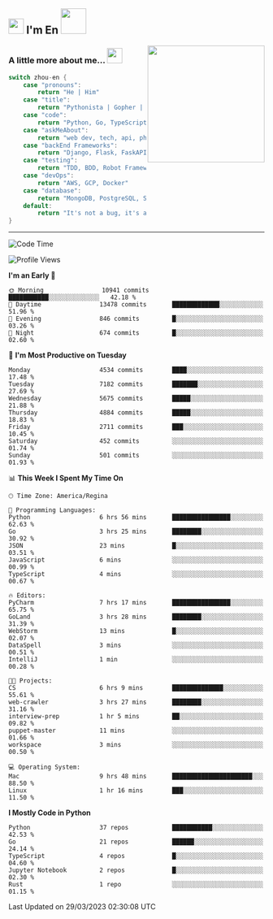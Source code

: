 <h2><img src="https://emojis.slackmojis.com/emojis/images/1531849430/4246/blob-sunglasses.gif?1531849430" width="30"/> I'm En <img src="https://media.giphy.com/media/12oufCB0MyZ1Go/giphy.gif" width="50"></h2>
<img align='right' src="https://media.giphy.com/media/M9gbBd9nbDrOTu1Mqx/giphy.gif" width="230">


### A little more about me... <img src="https://media.giphy.com/media/WUlplcMpOCEmTGBtBW/giphy.gif" width="30">  
<!--
```javascript
const zhou-en = {
    pronouns: "He" | "Him",
    title: "Pythonista" | "Gopher" | "Rustacean",
    code: ["Python", "Go", "Rust", "TypeScript"],
    askMeAbout: ["web dev", "tech", "app dev", "photography"],
    technologies: {
        backEnd: {
            python: ["Django", "Flask", "FaskAPI"],
            go: []
        },
        scraping: ["selenium", "scrapy", "spider"],
        testing: ["Robot Framework"],
        devOps: ["AWS", "Docker", "GCP", "Nginx"],
        databases: ["mongo", "postgresql", "sqlite"],
        misc: ["Firebase", "Heroku"]
    },
    architecture: ["Event Driven Architecture", "Microservices"],
    currentFocus: ["Temporal", "Rust"],
    funFact: "It's not a bug, it's a feature!"
};
```
  -->

```go
switch zhou-en {
    case "pronouns":
        return "He | Him"
    case "title":
        return "Pythonista | Gopher | Rustacean"
    case "code":
        return "Python, Go, TypeScript, Rust"
    case "askMeAbout":
        return "web dev, tech, api, photography, basketball"
    case "backEnd Frameworks":
        return "Django, Flask, FaskAPI, Temporal"
    case "testing":
        return "TDD, BDD, Robot Framework, pytest"
    case "devOps":
        return "AWS, GCP, Docker"
    case "database":
        return "MongoDB, PostgreSQL, Sqlit"
    default:
        return "It's not a bug, it's a feature!"
}
```




---
<!--START_SECTION:waka-->
![Code Time](http://img.shields.io/badge/Code%20Time-554%20hrs%2038%20mins-blue)

![Profile Views](http://img.shields.io/badge/Profile%20Views-0-blue)

**I'm an Early 🐤** 

```text
🌞 Morning                10941 commits       ███████████░░░░░░░░░░░░░░   42.18 % 
🌆 Daytime                13478 commits       █████████████░░░░░░░░░░░░   51.96 % 
🌃 Evening                846 commits         █░░░░░░░░░░░░░░░░░░░░░░░░   03.26 % 
🌙 Night                  674 commits         █░░░░░░░░░░░░░░░░░░░░░░░░   02.60 % 
```
📅 **I'm Most Productive on Tuesday** 

```text
Monday                   4534 commits        ████░░░░░░░░░░░░░░░░░░░░░   17.48 % 
Tuesday                  7182 commits        ███████░░░░░░░░░░░░░░░░░░   27.69 % 
Wednesday                5675 commits        █████░░░░░░░░░░░░░░░░░░░░   21.88 % 
Thursday                 4884 commits        █████░░░░░░░░░░░░░░░░░░░░   18.83 % 
Friday                   2711 commits        ███░░░░░░░░░░░░░░░░░░░░░░   10.45 % 
Saturday                 452 commits         ░░░░░░░░░░░░░░░░░░░░░░░░░   01.74 % 
Sunday                   501 commits         ░░░░░░░░░░░░░░░░░░░░░░░░░   01.93 % 
```


📊 **This Week I Spent My Time On** 

```text
🕑︎ Time Zone: America/Regina

💬 Programming Languages: 
Python                   6 hrs 56 mins       ████████████████░░░░░░░░░   62.63 % 
Go                       3 hrs 25 mins       ████████░░░░░░░░░░░░░░░░░   30.92 % 
JSON                     23 mins             █░░░░░░░░░░░░░░░░░░░░░░░░   03.51 % 
JavaScript               6 mins              ░░░░░░░░░░░░░░░░░░░░░░░░░   00.99 % 
TypeScript               4 mins              ░░░░░░░░░░░░░░░░░░░░░░░░░   00.67 % 

🔥 Editors: 
PyCharm                  7 hrs 17 mins       ████████████████░░░░░░░░░   65.75 % 
GoLand                   3 hrs 28 mins       ████████░░░░░░░░░░░░░░░░░   31.39 % 
WebStorm                 13 mins             █░░░░░░░░░░░░░░░░░░░░░░░░   02.07 % 
DataSpell                3 mins              ░░░░░░░░░░░░░░░░░░░░░░░░░   00.51 % 
IntelliJ                 1 min               ░░░░░░░░░░░░░░░░░░░░░░░░░   00.28 % 

🐱‍💻 Projects: 
CS                       6 hrs 9 mins        ██████████████░░░░░░░░░░░   55.61 % 
web-crawler              3 hrs 27 mins       ████████░░░░░░░░░░░░░░░░░   31.16 % 
interview-prep           1 hr 5 mins         ██░░░░░░░░░░░░░░░░░░░░░░░   09.82 % 
puppet-master            11 mins             ░░░░░░░░░░░░░░░░░░░░░░░░░   01.66 % 
workspace                3 mins              ░░░░░░░░░░░░░░░░░░░░░░░░░   00.50 % 

💻 Operating System: 
Mac                      9 hrs 48 mins       ██████████████████████░░░   88.50 % 
Linux                    1 hr 16 mins        ███░░░░░░░░░░░░░░░░░░░░░░   11.50 % 
```

**I Mostly Code in Python** 

```text
Python                   37 repos            ███████████░░░░░░░░░░░░░░   42.53 % 
Go                       21 repos            ██████░░░░░░░░░░░░░░░░░░░   24.14 % 
TypeScript               4 repos             █░░░░░░░░░░░░░░░░░░░░░░░░   04.60 % 
Jupyter Notebook         2 repos             █░░░░░░░░░░░░░░░░░░░░░░░░   02.30 % 
Rust                     1 repo              ░░░░░░░░░░░░░░░░░░░░░░░░░   01.15 % 
```




 Last Updated on 29/03/2023 02:30:08 UTC
<!--END_SECTION:waka-->
